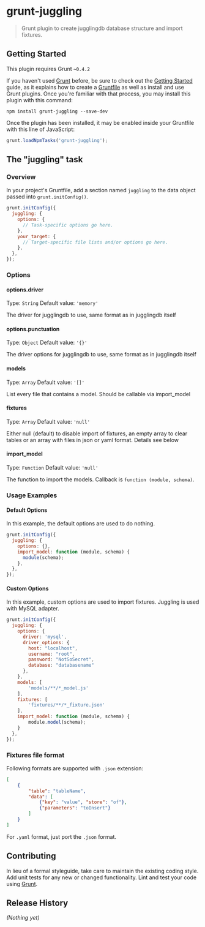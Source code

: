 # grunt-juggling

> Grunt plugin to create jugglingdb database structure and import fixtures.

## Getting Started
This plugin requires Grunt `~0.4.2`

If you haven't used [Grunt](http://gruntjs.com/) before, be sure to check out the [Getting Started](http://gruntjs.com/getting-started) guide, as it explains how to create a [Gruntfile](http://gruntjs.com/sample-gruntfile) as well as install and use Grunt plugins. Once you're familiar with that process, you may install this plugin with this command:

```shell
npm install grunt-juggling --save-dev
```

Once the plugin has been installed, it may be enabled inside your Gruntfile with this line of JavaScript:

```js
grunt.loadNpmTasks('grunt-juggling');
```

## The "juggling" task

### Overview
In your project's Gruntfile, add a section named `juggling` to the data object passed into `grunt.initConfig()`.

```js
grunt.initConfig({
  juggling: {
    options: {
      // Task-specific options go here.
    },
    your_target: {
      // Target-specific file lists and/or options go here.
    },
  },
});
```

### Options

#### options.driver
Type: `String`
Default value: `'memory'`

The driver for jugglingdb to use, same format as in jugglingdb itself

#### options.punctuation
Type: `Object`
Default value: `'{}'`

The driver options for jugglingdb to use, same format as in jugglingdb itself

#### models
Type: `Array`
Default value: `'[]'`

List every file that contains a model. Should be callable via import_model

#### fixtures
Type: `Array`
Default value: `'null'`

Either null (default) to disable import of fixtures, an empty array to clear tables or an array with files in json or yaml format. Details see below

#### import_model
Type: `Function`
Default value: `'null'`

The function to import the models. Callback is `function (module, schema)`.

### Usage Examples

#### Default Options
In this example, the default options are used to do nothing.

```js
grunt.initConfig({
  juggling: {
    options: {},
    import_model: function (module, schema) {
      module(schema);
    },
  },
});
```

#### Custom Options
In this example, custom options are used to import fixtures. Juggling is used with MySQL adapter.

```js
grunt.initConfig({
  juggling: {
    options: {
      driver: 'mysql',
      driver_options: {
      	host: "localhost",
      	username: "root",
      	password: "NotSoSecret",
      	database: "databasename"
      },
    },
	models: [
		'models/**/*_model.js'
	],
	fixtures: [
		'fixtures/**/*_fixture.json'
	],
	import_model: function (module, schema) {
		module.model(schema);
	}
  },
});
```

### Fixtures file format
Following formats are supported with `.json` extension:
```json
[
    {
        "table": "tableName",
        "data": [
            {"key": "value", "store": "of"},
            {"parameters": "toInsert"}
        ]
    }
]
```

For `.yaml` format, just port the `.json` format.

## Contributing
In lieu of a formal styleguide, take care to maintain the existing coding style. Add unit tests for any new or changed functionality. Lint and test your code using [Grunt](http://gruntjs.com/).

## Release History
_(Nothing yet)_
